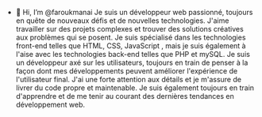 - 👋 Hi, I’m @faroukmanai
Je suis un développeur web passionné, toujours en quête de nouveaux défis et de nouvelles technologies. J'aime travailler sur des projets complexes et trouver des solutions créatives aux problèmes qui se posent.
Je suis spécialisé dans les technologies front-end telles que HTML, CSS, JavaScript , mais je suis également à l'aise avec les technologies back-end telles que PHP et mySQL.
Je suis un développeur axé sur les utilisateurs, toujours en train de penser à la façon dont mes développements peuvent améliorer l'expérience de l'utilisateur final. J'ai une forte attention aux détails et je m'assure de livrer du code propre et maintenable. Je suis également toujours en train d'apprendre et de me tenir au courant des dernières tendances en développement web.
